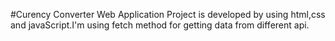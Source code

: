 #Curency Converter Web Application 
Project is developed by using html,css and javaScript.I'm using fetch method for getting data from different api.
